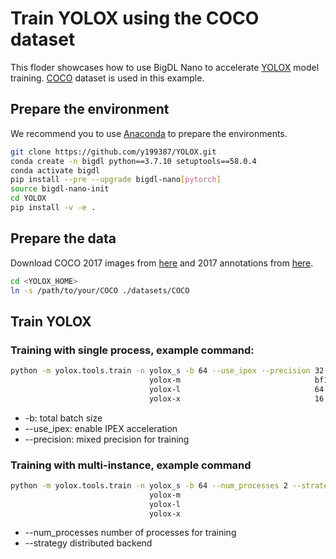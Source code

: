 # Train YOLOX using the COCO dataset

This floder showcases how to use BigDL Nano to accelerate [YOLOX](https://github.com/Megvii-BaseDetection/YOLOX) model training. [COCO](https://cocodataset.org/#home) dataset is used in this example.

## Prepare the environment
We recommend you to use [Anaconda](https://www.anaconda.com/distribution/#linux) to prepare the environments.
```bash
git clone https://github.com/y199387/YOLOX.git
conda create -n bigdl python==3.7.10 setuptools==58.0.4
conda activate bigdl
pip install --pre --upgrade bigdl-nano[pytorch]
source bigdl-nano-init
cd YOLOX
pip install -v -e .
```

## Prepare the data
Download COCO 2017 images from [here](http://images.cocodataset.org/zips/train2017.zip) and 2017 annotations from [here](http://images.cocodataset.org/annotations/annotations_trainval2017.zip).
```bash
cd <YOLOX_HOME>
ln -s /path/to/your/COCO ./datasets/COCO
```

## Train YOLOX
### Training with single process, example command:
```bash
python -m yolox.tools.train -n yolox_s -b 64 --use_ipex --precision 32
                               yolox-m                              bf16
                               yolox-l                              64
                               yolox-x                              16
```
- -b: total batch size
- --use_ipex: enable IPEX acceleration
- --precision: mixed precision for training
### Training with multi-instance, example command
```bash
python -m yolox.tools.train -n yolox_s -b 64 --num_processes 2 --strategy subprocess
                               yolox-m
                               yolox-l
                               yolox-x
```
- --num_processes number of processes for training
- --strategy distributed backend